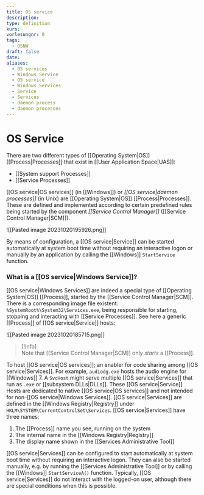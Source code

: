 ```yaml
---
title: OS service
description: 
type: definition
kurs: 
vorlesungnr: 0
tags:
  - OSNW
draft: false
date: 
aliases:
  - OS services
  - Windows Service
  - OS service
  - Windows Services
  - Service
  - Services
  - daemon process
  - daemon processes
---
```

# OS Service

There are two different types of [[Operating System|OS]] [[Process|Processes]] that exist in [[User Application Space|UAS]]:

- [[System support Processes]]
- [[Service Processes]]

[[OS service|OS services]] (in [[Windows]]) or *[[OS service|daemon processes]]* (in Unix) are [[Operating System|OS]] [[Process|Processes]]. These are defined and implemented according to certain predefined rules being started by the component *[[Service Control Manager]]* ([[Service Control Manager|SCM]]).

![[Pasted image 20231020195926.png]]

By means of configuration, a [[OS service|Service]] can be started automatically at system boot time without requiring an interactive logon or manually by an application by calling the [[Windows]] `StartService` function.

### What is a [[OS service|Windows Service]]?

[[OS service|Windows Services]] are indeed a special type of [[Operating System|OS]] [[Process]], started by the [[Service Control Manager|SCM]]. There is a corresponding image file existent: `%SystemRoot%\System32\Services.exe`, being responsible for starting, stopping and interacting with [[Service Processes]]. See here a generic [[Process]] of [[OS service|Service]] hosts:

![[Pasted image 20231020185715.png]]

> [!Info]  
> Note that [[Service Control Manager|SCM]] only *starts* a [[Process]].

To host [[OS service|OS services]]; an enabler for code sharing among [[OS service|Services]]. For example, `audiodg.exe` hosts the audio engine for [[Windows]] 7. A `SvcHost` might serve multiple [[OS service|Services]] that run as `.exe` or [[subsystem DLLs|DLLs]]. These [[OS service|Service]] Hosts are dedicated to native [[OS service|OS services]] and not intended for non-[[OS service|Windows Services]]. [[OS service|Services]] are defined in the [[Windows Registry|Registry]] under `HKLM\SYSTEM\CurrentControlSet\Services`. [[OS service|Services]] have three names:

1. The [[Process]] name you see, running on the system
2. The internal name in the [[Windows Registry|Registry]]
3. The display name shown in the [[Services Administrative Tool]]

[[OS service|Services]] can be configured to start automatically at system boot time without requiring an interactive logon. They can also be started manually, e.g. by running the [[Services Administrative Tool]] or by calling the [[Windows]] `StartServiceA()` function. Typically, [[OS service|Services]] do not interact with the logged-on user, although there are special conditions when this is possible.
